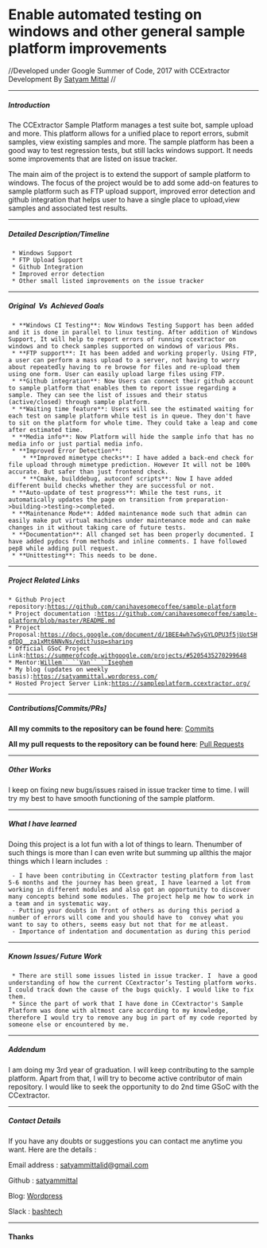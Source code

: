 # Enable automated testing on windows and other general sample platform improvements

//Developed under Google Summer of Code, 2017 with CCExtractor
Development By [Satyam
Mittal](https://github.com/satyammittal) //

------------------------------------------------------------------------

##### Introduction

The CCExtractor Sample Platform manages a test suite bot, sample upload
and more. This platform allows for a unified place to report errors,
submit samples, view existing samples and more. The sample platform has
been a good way to test regression tests, but still lacks windows
support. It needs some improvements that are listed on issue tracker.

The main aim of the project is to extend the support of sample platform
to windows. The focus of the project would be to add some add-on
features to sample platform such as FTP upload support, improved error
detection and github integration that helps user to have a single place
to upload,view samples and associated test results.

------------------------------------------------------------------------

##### Detailed Description/Timeline

` * Windows Support`\
` * FTP Upload Support`\
` * Github Integration`\
` * Improved error detection`\
` * Other small listed improvements on the issue tracker`

------------------------------------------------------------------------

##### Original​ ​ Vs​ ​ Achieved​ ​ Goals

` * **Windows CI Testing**: Now Windows Testing Support has been added and it is done in parallel to linux testing. After addition of Windows Support, It will help to report errors of running ccextractor on windows and to check samples supported on windows of various PRs.`\
` * **FTP support**: It has been added and working properly. Using FTP, a user can perform a mass upload to a server, not having to worry about repeatedly having to re browse for files and re-upload them using one form. User can easily upload large files using FTP.`\
` * **Github integration**: Now Users can connect their github account to sample platform that enables them to report issue regarding a sample. They can see the list of issues and their status (active/closed) through sample platform.`\
` * **Waiting time feature**: Users will see the estimated waiting for each test on sample platform while test is in queue. They don't have to sit on the platform for whole time. They could take a leap and come after estimated time.`\
` * **Media info**: Now Platform will hide the sample info that has no media info or just partial media info.`\
` * **Improved Error Detection**:`\
`    * **Improved mimetype checks**: I have added a back-end check for file upload through mimetype prediction. However It will not be 100% accurate. But safer than just frontend check.`\
`    * **Cmake, builddebug, autoconf scripts**: Now I have added different build checks whether they are successful or not.`\
` * **Auto-update of test progress**: While the test runs, it automatically updates the page on transition from preparation->building->testing->completed.`\
` * **Maintenance Mode**: Added maintenance mode such that admin can easily make put virtual machines under maintenance mode and can make changes in it without taking care of future tests.`\
` * **Documentation**: All changed set has been properly documented. I have added pydocs from methods and inline comments. I have followed pep8 while adding pull request.`\
` * **Unittesting**: This needs to be done.`

------------------------------------------------------------------------

##### Project Related Links

` * Github Project repository: `[`https://github.com/canihavesomecoffee/sample-platform`](https://github.com/canihavesomecoffee/sample-platform)\
` * Project documentation : `[`https://github.com/canihavesomecoffee/sample-platform/blob/master/README.md`](https://github.com/canihavesomecoffee/sample-platform/blob/master/README.md)\
` * Project Proposal: `[`https://docs.google.com/document/d/1BEE4wh7wSyGYLQPU3f5jUotSHqfDQ__za1xMt6NNvNs/edit?usp=sharing`](https://docs.google.com/document/d/1BEE4wh7wSyGYLQPU3f5jUotSHqfDQ__za1xMt6NNvNs/edit?usp=sharing)\
` * Official GSoC Project Link: `[`https://summerofcode.withgoogle.com/projects/#5205435270299648`](https://summerofcode.withgoogle.com/projects/#5205435270299648)\
` * Mentor: `[`Willem`` ``Van`` ``Iseghem`](https://github.com/canihavesomecoffee)\
` * My blog (updates on weekly basis): `[`https://satyammittal.wordpress.com/`](https://satyammittal.wordpress.com/)\
` * Hosted Project Server Link: `[`https://sampleplatform.ccextractor.org/`](https://sampleplatform.ccextractor.org/)

------------------------------------------------------------------------

##### Contributions\[Commits/PRs\]

 **All my commits to the repository can be found here**:
        [Commits](https://github.com/canihavesomecoffee/sample-platform/commits/master?author=satyammittal)

<!-- -->

 **All my pull requests to the repository can be found here**:
        [Pull
        Requests](https://github.com/canihavesomecoffee/sample-platform/pulls?utf8=%E2%9C%93&q=is%3Apr%20author%3Asatyammittal)

------------------------------------------------------------------------

##### Other Works

I keep on fixing new bugs/issues raised in issue tracker time to time. I
will try my best to have smooth functioning of the sample platform.

------------------------------------------------------------------------

##### What I have learned

Doing​ ​this​ ​project​ ​is​ ​a ​lot​ ​fun​ ​with​ ​a lot​ ​of​ ​things​
​to​ ​learn.​ ​The​ ​number​ ​of​ ​such​ ​things​ ​is​ ​more than​ ​I
​​can​ ​even​ ​write​ ​but​ ​summing​ ​up​ ​all​ ​this​ ​the​ ​major​
​things​ ​which​ ​I ​learn​ ​includes​ ​ :

` - I have been contributing in CCextractor testing platform from last 5-6 months and the journey has been great, I have learned a lot from working in different modules and also got an opportunity to discover many concepts behind some modules. The project help me how to work in a team and in systematic way.`\
` - Putting​ your​ doubts​ in​ front​ ​of​ ​others​ ​as​ ​during​ ​this​ ​period​ ​a number​ of​ errors​ ​will​ ​come and​ ​you​ ​should​ ​have​ ​to​ ​ convey​ ​what​ ​you​ ​want​ ​to​ ​say​ ​to​ ​others,​ ​seems​ ​easy​ ​but​ ​not​ ​that for​ ​me​ ​atleast.`\
` - Importance​ ​of​ ​indentation​ ​and​ ​documentation​ ​as​ ​during​ ​this​ ​period​`

------------------------------------------------------------------------

##### Known Issues/ Future Work

` * There are still some issues listed in issue tracker. I ​ have a good understanding of how the current CCextractor’s Testing platform works. I could track down the cause of the bugs quickly. I would like to fix them.`\
` * Since the part of work that I have done in CCextractor's Sample Platform was done with altmost care according to my knowledge, therefore I would try to remove any bug in part of my code reported by someone else or encountered by me.`

------------------------------------------------------------------------

##### Addendum

I am doing my 3rd year of graduation. I will keep contributing to the
sample platform. Apart from that, I will try to become active
contributor of main repository. I would like to seek the opportunity to
do 2nd time GSoC with the CCextractor.

------------------------------------------------------------------------

##### Contact Details

If you have any doubts or suggestions you can contact me anytime you
want. Here are the details :

Email address : <satyammittalid@gmail.com>

Github : [satyammittal](https://github.com/satyammittal)

Blog: [Wordpress](https://satyammittal.wordpress.com/)

Slack :
[bashtech](https://rhccgsoc15.slack.com/team/bashtech)

------------------------------------------------------------------------

#### Thanks
